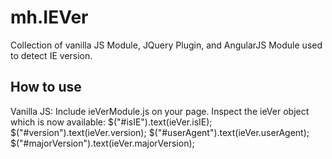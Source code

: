 mh.IEVer
========

Collection of vanilla JS Module, JQuery Plugin, and AngularJS Module used to detect IE version.

How to use
----------

Vanilla JS:
Include ieVerModule.js on your page.
Inspect the ieVer object which is now available:
	$("#isIE").text(ieVer.isIE);
    $("#version").text(ieVer.version);
    $("#userAgent").text(ieVer.userAgent);
    $("#majorVersion").text(ieVer.majorVersion);